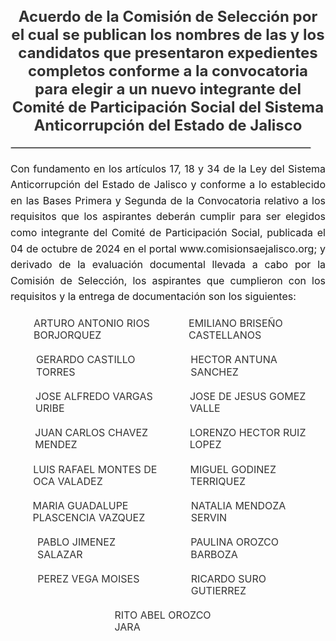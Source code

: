 <h4 style="color: #333333; text-align:center; font-size: 1.5rem; margin-bottom: 20px;">
  Acuerdo de la Comisión de Selección por el cual se publican los nombres de las y los candidatos que presentaron expedientes completos conforme a la convocatoria para elegir a un nuevo integrante del Comité de Participación Social del Sistema Anticorrupción del Estado de Jalisco
</h4>

<div style="text-align:center; margin-bottom: 20px;">
    <hr style="width: 95%; border: 1px solid #ccc;">
</div>

<div style="text-align:justify; line-height: 1.6rem; font-size: 1rem; margin-bottom: 20px;">
  Con fundamento en los artículos 17, 18 y 34 de la Ley del Sistema Anticorrupción del Estado de Jalisco y conforme a lo establecido en las Bases Primera y Segunda de la Convocatoria relativo a los requisitos que los aspirantes deberán cumplir para ser elegidos como integrante del Comité de Participación Social, publicada el 04 de octubre de 2024 en el portal www.comisionsaejalisco.org; y derivado de la evaluación documental llevada a cabo por la Comisión de Selección, los aspirantes que cumplieron con los requisitos y la entrega de documentación son los siguientes:
</div>

<!-- Start of List Section -->
<div style="display: flex; flex-wrap: wrap; gap: 20px; justify-content: center;">
    <div style="width: 45%;">
        <a href="/CVs2024/ARTURO ANTONIO RIOS BORJORQUEZ_redacted.pdf" style="text-decoration: none; color: #333; display: flex; align-items: center;"
            onmouseover="this.style.color='#ffa500';" 
           onmouseout="this.style.color='#333';">
            <svg class="icon" role="img" style="width: 20px; height: 20px; margin-right: 8px;">
                <use xlink:href="#doc-pdf"></use>
            </svg> 
            <span style="line-height: 1.2rem; vertical-align: text-bottom; font-size: 1rem;">ARTURO ANTONIO RIOS BORJORQUEZ</span>
        </a>
    </div>
    <div style="width: 45%;">
        <a href="/CVs2024/EMILIANO BRISEÑO CASTELLANOS__redacted.pdf" style="text-decoration: none; color: #333; display: flex; align-items: center;"
            onmouseover="this.style.color='#ffa500';" 
           onmouseout="this.style.color='#333';">
            <svg class="icon" role="img" style="width: 20px; height: 20px; margin-right: 8px;">
                <use xlink:href="#doc-pdf"></use>
            </svg> 
            <span style="line-height: 1.2rem; vertical-align: text-bottom; font-size: 1rem;">EMILIANO BRISEÑO CASTELLANOS</span>
        </a>
    </div>
    <div style="width: 45%;">
        <a href="/CVs2024/GERARDO CASTILLO TORRES_redacted.pdf" style="text-decoration: none; color: #333; display: flex; align-items: center;"
            onmouseover="this.style.color='#ffa500';" 
           onmouseout="this.style.color='#333';">
            <svg class="icon" role="img" style="width: 20px; height: 20px; margin-right: 8px;">
                <use xlink:href="#doc-pdf"></use>
            </svg> 
            <span style="line-height: 1.2rem; vertical-align: text-bottom; font-size: 1rem;">GERARDO CASTILLO TORRES</span>
        </a>
    </div>
    <div style="width: 45%;">
        <a href="/CVs2024/HECTOR ANTUNA SANCHEZ_redacted-compressed.pdf" style="text-decoration: none; color: #333; display: flex; align-items: center;"
            onmouseover="this.style.color='#ffa500';" 
           onmouseout="this.style.color='#333';">
            <svg class="icon" role="img" style="width: 20px; height: 20px; margin-right: 8px;">
                <use xlink:href="#doc-pdf"></use>
            </svg> 
            <span style="line-height: 1.2rem; vertical-align: text-bottom; font-size: 1rem;">HECTOR ANTUNA SANCHEZ</span>
        </a>
    </div>
    <div style="width: 45%;">
        <a href="/CVs2024/JOSE ALFREDO VARGAS URIBE_redacted.pdf" style="text-decoration: none; color: #333; display: flex; align-items: center;"
            onmouseover="this.style.color='#ffa500';" 
           onmouseout="this.style.color='#333';">
            <svg class="icon" role="img" style="width: 20px; height: 20px; margin-right: 8px;">
                <use xlink:href="#doc-pdf"></use>
            </svg> 
            <span style="line-height: 1.2rem; vertical-align: text-bottom; font-size: 1rem;">JOSE ALFREDO VARGAS URIBE</span>
        </a>
    </div>
    <div style="width: 45%;">
        <a href="/CVs2024/JOSE DE JESUS GOMEZ VALLE_redacted.pdf" style="text-decoration: none; color: #333; display: flex; align-items: center;"
            onmouseover="this.style.color='#ffa500';" 
           onmouseout="this.style.color='#333';">
            <svg class="icon" role="img" style="width: 20px; height: 20px; margin-right: 8px;">
                <use xlink:href="#doc-pdf"></use>
            </svg> 
            <span style="line-height: 1.2rem; vertical-align: text-bottom; font-size: 1rem;">JOSE DE JESUS GOMEZ VALLE</span>
        </a>
    </div>
    <div style="width: 45%;">
        <a href="/CVs2024/JUAN CARLOS CHAVEZ MENDEZ_redacted.pdf" style="text-decoration: none; color: #333; display: flex; align-items: center;"
            onmouseover="this.style.color='#ffa500';" 
           onmouseout="this.style.color='#333';">
            <svg class="icon" role="img" style="width: 20px; height: 20px; margin-right: 8px;">
                <use xlink:href="#doc-pdf"></use>
            </svg> 
            <span style="line-height: 1.2rem; vertical-align: text-bottom; font-size: 1rem;">JUAN CARLOS CHAVEZ MENDEZ</span>
        </a>
    </div>
    <div style="width: 45%;">
        <a href="/CVs2024/LORENZO HECTOR RUIZ LOPEZ_redacted.pdf" style="text-decoration: none; color: #333; display: flex; align-items: center;"
            onmouseover="this.style.color='#ffa500';" 
           onmouseout="this.style.color='#333';">
            <svg class="icon" role="img" style="width: 20px; height: 20px; margin-right: 8px;">
                <use xlink:href="#doc-pdf"></use>
            </svg> 
            <span style="line-height: 1.2rem; vertical-align: text-bottom; font-size: 1rem;">LORENZO HECTOR RUIZ LOPEZ</span>
        </a>
    </div>
   <div style="width: 45%;">
        <a href="/CVs2024/LUIS RAFAEL MONTES DE OCA VALADEZ_redacted.pdf" style="text-decoration: none; color: #333; display: flex; align-items: center;"
            onmouseover="this.style.color='#ffa500';" 
           onmouseout="this.style.color='#333';">
            <svg class="icon" role="img" style="width: 20px; height: 20px; margin-right: 8px;">
                <use xlink:href="#doc-pdf"></use>
            </svg> 
            <span style="line-height: 1.2rem; vertical-align: text-bottom; font-size: 1rem;">LUIS RAFAEL MONTES DE OCA VALADEZ</span>
        </a>
    </div>
   <div style="width: 45%;">
        <a href="/CVs2024/MIGUEL GODINEZ TERRIQUEZ_redacted.pdf" style="text-decoration: none; color: #333; display: flex; align-items: center;"
            onmouseover="this.style.color='#ffa500';" 
           onmouseout="this.style.color='#333';">
            <svg class="icon" role="img" style="width: 20px; height: 20px; margin-right: 8px;">
                <use xlink:href="#doc-pdf"></use>
            </svg> 
            <span style="line-height: 1.2rem; vertical-align: text-bottom; font-size: 1rem;">MIGUEL GODINEZ TERRIQUEZ</span>
        </a>
    </div>
   <div style="width: 45%;">
        <a href="/CVs2024/María Guadalupe Plascencia Vázquez_Versión Pública-compressed.pdf" style="text-decoration: none; color: #333; display: flex; align-items: center;"
            onmouseover="this.style.color='#ffa500';" 
           onmouseout="this.style.color='#333';">
            <svg class="icon" role="img" style="width: 20px; height: 20px; margin-right: 8px;">
                <use xlink:href="#doc-pdf"></use>
            </svg> 
            <span style="line-height: 1.2rem; vertical-align: text-bottom; font-size: 1rem;">MARIA GUADALUPE PLASCENCIA VAZQUEZ</span>
        </a>
    </div>
   <div style="width: 45%;">
        <a href="/CVs2024/NATALIA MENDOZA SERVIN.pdf" style="text-decoration: none; color: #333; display: flex; align-items: center;"
            onmouseover="this.style.color='#ffa500';" 
           onmouseout="this.style.color='#333';">
            <svg class="icon" role="img" style="width: 20px; height: 20px; margin-right: 8px;">
                <use xlink:href="#doc-pdf"></use>
            </svg> 
            <span style="line-height: 1.2rem; vertical-align: text-bottom; font-size: 1rem;">NATALIA MENDOZA SERVIN</span>
        </a>
    </div>
   <div style="width: 45%;">
        <a href="/CVs2024/PABLO JIMENEZ SALAZAR.pdf" style="text-decoration: none; color: #333; display: flex; align-items: center;"
            onmouseover="this.style.color='#ffa500';" 
           onmouseout="this.style.color='#333';">
            <svg class="icon" role="img" style="width: 20px; height: 20px; margin-right: 8px;">
                <use xlink:href="#doc-pdf"></use>
            </svg> 
            <span style="line-height: 1.2rem; vertical-align: text-bottom; font-size: 1rem;">PABLO JIMENEZ SALAZAR</span>
        </a>
    </div>
   <div style="width: 45%;">
        <a href="/CVs2024/PAULINA OROZCO BARBOZA_redacted.pdf" style="text-decoration: none; color: #333; display: flex; align-items: center;"
            onmouseover="this.style.color='#ffa500';" 
           onmouseout="this.style.color='#333';">
            <svg class="icon" role="img" style="width: 20px; height: 20px; margin-right: 8px;">
                <use xlink:href="#doc-pdf"></use>
            </svg> 
            <span style="line-height: 1.2rem; vertical-align: text-bottom; font-size: 1rem;">PAULINA OROZCO BARBOZA</span>
        </a>
    </div>
   <div style="width: 45%;">
        <a href="/CVs2024/PEREZ VEGA MOISES_redacted-compressed.pdf" style="text-decoration: none; color: #333; display: flex; align-items: center;"
            onmouseover="this.style.color='#ffa500';" 
           onmouseout="this.style.color='#333';">
            <svg class="icon" role="img" style="width: 20px; height: 20px; margin-right: 8px;">
                <use xlink:href="#doc-pdf"></use>
            </svg> 
            <span style="line-height: 1.2rem; vertical-align: text-bottom; font-size: 1rem;">PEREZ VEGA MOISES</span>
        </a>
    </div>
   <div style="width: 45%;">
        <a href="/CVs2024/RICARDO SURO GUTIERREZ....pdf" style="text-decoration: none; color: #333; display: flex; align-items: center;"
            onmouseover="this.style.color='#ffa500';" 
           onmouseout="this.style.color='#333';">
            <svg class="icon" role="img" style="width: 20px; height: 20px; margin-right: 8px;">
                <use xlink:href="#doc-pdf"></use>
            </svg> 
            <span style="line-height: 1.2rem; vertical-align: text-bottom; font-size: 1rem;">RICARDO SURO GUTIERREZ</span>
        </a>
    </div>
   <div style="width: 45%;">
        <a href="/CVs2024/RITO ABEL OROZCO JARA_redacted-compressed.pdf" style="text-decoration: none; color: #333; display: flex; align-items: center;"
            onmouseover="this.style.color='#ffa500';" 
           onmouseout="this.style.color='#333';">
            <svg class="icon" role="img" style="width: 20px; height: 20px; margin-right: 8px;">
                <use xlink:href="#doc-pdf"></use>
            </svg> 
            <span style="line-height: 1.2rem; vertical-align: text-bottom; font-size: 1rem;">RITO ABEL OROZCO JARA</span>
        </a>
    </div>
</div>
<!-- End of List Section -->
